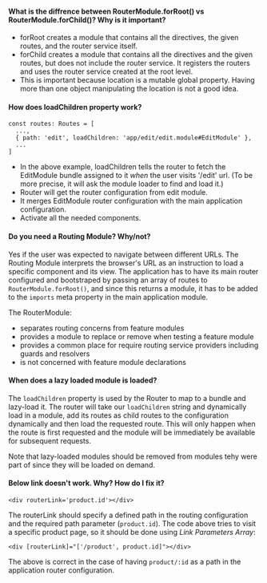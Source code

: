 #### What is the diffrence between RouterModule.forRoot() vs RouterModule.forChild()? Why is it important?

* forRoot creates a module that contains all the directives, the given routes, and the router service itself. 
* forChild creates a module that contains all the directives and the given routes, but does not include the router service. 
It registers the routers and uses the router service created at the root level. 
* This is important because location is a mutable global property. Having more than one object manipulating the location is not a good idea.

#### How does loadChildren property work?

```
const routes: Routes = [
  ...,
  { path: 'edit', loadChildren: 'app/edit/edit.module#EditModule' },
  ...
]
```
* In the above example, loadChildren tells the router to fetch the EditModule bundle assigned to it *when* the user visits '/edit' url. (To be more precise, it will ask the module loader to find and load it.)
* Router will get the router configuration from edit module.
* It merges EditModule router configuration with the main application configuration.
* Activate all the needed components.

#### Do you need a Routing Module? Why/not?
Yes if the user was expected to navigate between different URLs. The Routing Module interprets the browser's URL as an instruction to load a specific component and its view. The application has to have its main router configured and bootstraped by passing an array of routes to `RouterModule.forRoot()`, and since this returns a module, it has to be added to the `imports` meta property in the main application module. 

The RouterModule:

- separates routing concerns from feature modules
- provides a module to replace or remove when testing a feature module
- provides a common place for require routing service providers including guards and resolvers
- is not concerned with feature module declarations

#### When does a lazy loaded module is loaded?

The `loadChildren` property is used by the Router to map to a bundle and lazy-load it. The router will take our `loadChildren` string and dynamically load in a module, add its routes as child routes to the configuration dynamically and then load the requested route. This will only happen when the route is first requested and the module will be immediately be available for subsequent requests.

Note that lazy-loaded modules should be removed from modules tehy were part of since they will be loaded on demand.


#### Below link doesn't work. Why? How do I fix it?
```
<div routerLink='product.id'></div>
```
The routerLink should specify a defined path in the routing configuration and the required path parameter (`product.id`). The code above tries to visit a specific product page, so it should be done using *Link Parameters Array*:

```
<div [routerLink]="['/product', product.id]"></div>
```

The above is correct in the case of having `product/:id` as a path in the application router configuration.

